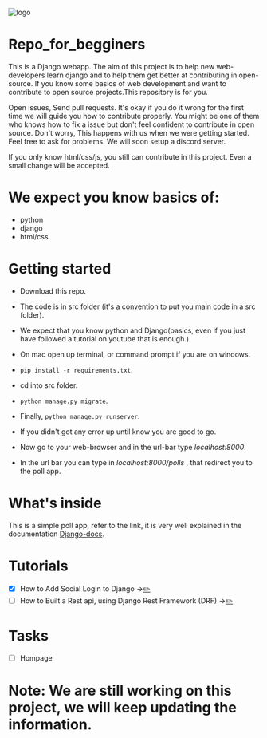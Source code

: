 ![logo](https://user-images.githubusercontent.com/30196830/42240648-99ffbb30-7f25-11e8-817b-0dcfca965c69.png)


# Repo_for_begginers
This is a Django webapp. The aim of this project is to help new web-developers learn django and to help them get better at contributing in open-source. If you know some basics of web development and want to contribute to open source projects.This repository is for you.

Open issues, Send pull requests. It's okay if you do it wrong for the first time we will guide you how to contribute properly.
You might be one of them who knows how to fix a issue but don't feel confident to contribute in open source. Don't worry, This 
happens with us when we were getting started. Feel free to ask for problems. We will soon setup a discord server.

If you only know html/css/js, you still can contribute in this project. Even a small change will be accepted.

# We expect you know basics of:
* python 
* django 
* html/css 

# Getting started
* Download this repo.
* The code is in src folder (it's a convention to put you main code in a src folder).
* We expect that you know python and Django(basics, even if you just have followed a tutorial on youtube that is enough.)
* On mac open up terminal, or command prompt if you are on windows.
* `pip install -r requirements.txt`.
*  cd into src folder.
* `python manage.py migrate`.
*  Finally, `python manage.py runserver`.
* If you didn't got any error up until know you are good to go.
* Now go to your web-browser and in the url-bar type *localhost:8000*.


* In the url bar you can type in *localhost:8000/polls* , that redirect you to the poll app.

 # What's inside
This is a simple poll app, refer to the link, it is very well explained in the documentation [Django-docs](https://docs.djangoproject.com/en/2.0/intro/tutorial01/).

# Tutorials

- [x] How to Add Social Login to Django ->[✏️]()
- [ ] How to Built a Rest api, using Django Rest Framework (DRF) ->[✏️]()
 
# Tasks

- [ ] Hompage

# Note: We are still working on this project, we will keep updating the information.
